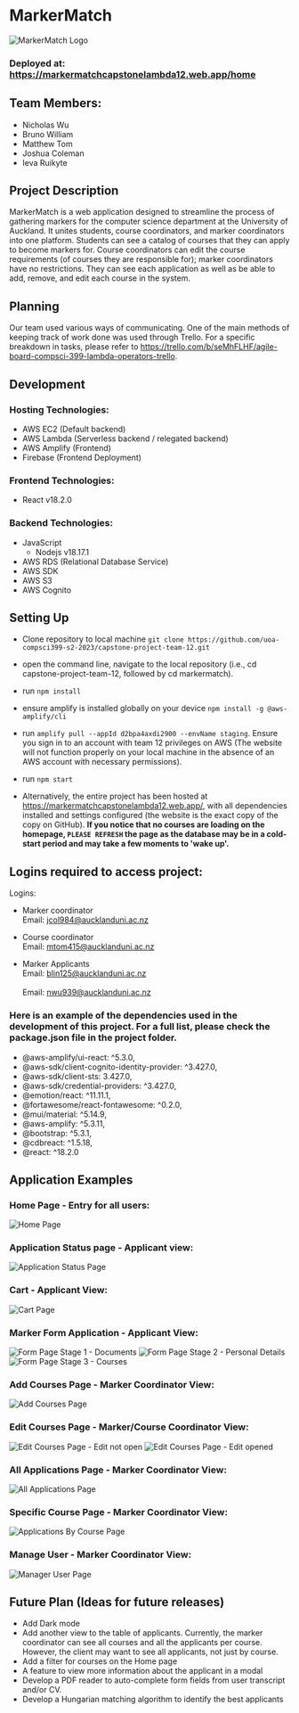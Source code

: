 # MarkerMatch
![MarkerMatch Logo](./markermatch/src/images/logoExample.png)

### Deployed at: https://markermatchcapstonelambda12.web.app/home 


## Team Members:
* Nicholas Wu
* Bruno William 
* Matthew Tom
* Joshua Coleman
* Ieva Ruikyte

## Project Description

MarkerMatch is a web application designed to streamline the process of gathering markers for the computer science department at the University of Auckland. It unites students, course coordinators, and marker coordinators into one platform. Students can see a catalog of courses that they can apply to become markers for. Course coordinators can edit the course requirements (of courses they are responsible for); marker coordinators have no restrictions. They can see each application as well as be able to add, remove, and edit each course in the system.

## Planning

Our team used various ways of communicating. One of the main methods of keeping track of work done was used through Trello. For a specific breakdown in tasks, please refer to https://trello.com/b/seMhFLHF/agile-board-compsci-399-lambda-operators-trello.

## Development

### Hosting Technologies:
* AWS EC2 (Default backend)
* AWS Lambda (Serverless backend / relegated backend)
* AWS Amplify (Frontend)
* Firebase (Frontend Deployment)

### Frontend Technologies:
* React v18.2.0

### Backend Technologies:
* JavaScript
  * Nodejs v18.17.1
* AWS RDS (Relational Database Service)
* AWS SDK 
* AWS S3
* AWS Cognito

## Setting Up

* Clone repository to local machine
`git clone https://github.com/uoa-compsci399-s2-2023/capstone-project-team-12.git`
* open the command line, navigate to the local repository (i.e., cd capstone-project-team-12, followed by cd markermatch).
* run `npm install`
* ensure amplify is installed globally on your device `npm install -g @aws-amplify/cli`
* run `amplify pull --appId d2bpa4axdi2900 --envName staging`. Ensure you sign in to an account with team 12 privileges on AWS (The website will not function properly on your local machine in the absence of an AWS account with necessary permissions).
* run `npm start`

* Alternatively, the entire project has been hosted at https://markermatchcapstonelambda12.web.app/, with all dependencies installed and settings configured (the website is the exact copy of the copy on GitHub).
**If you notice that no courses are loading on the homepage, `PLEASE REFRESH` the page as the database may be in a cold-start period and may take a few moments to 'wake up'.**


## Logins required to access project:
Logins:
* Marker coordinator<br>Email: jcol984@aucklanduni.ac.nz <br>

* Course coordinator<br>Email: mtom415@aucklanduni.ac.nz <br>

* Marker Applicants<br> Email: blin125@aucklanduni.ac.nz <br><br>Email: nwu939@aucklanduni.ac.nz <br>


### Here is an example of the dependencies used in the development of this project. For a full list, please check the package.json file in the project folder.
* @aws-amplify/ui-react: ^5.3.0,
* @aws-sdk/client-cognito-identity-provider: ^3.427.0,
* @aws-sdk/client-sts: 3.427.0,
* @aws-sdk/credential-providers: ^3.427.0,
* @emotion/react: ^11.11.1,
* @fortawesome/react-fontawesome: ^0.2.0,
* @mui/material: ^5.14.9,
* @aws-amplify: ^5.3.11,
* @bootstrap: ^5.3.1,
* @cdbreact: ^1.5.18,
* @react: ^18.2.0



## Application Examples
### Home Page - Entry for all users:
![Home Page](./markermatch/src/images/home.png)

### Application Status page - Applicant view:
![Application Status Page](./markermatch/src/images/appStatus.png)


### Cart - Applicant View:
![Cart Page](./markermatch/src/images/cart.png)


### Marker Form Application - Applicant View:
![Form Page Stage 1 - Documents](./markermatch/src/images/form1.png) 
![Form Page Stage 2 - Personal Details](./markermatch/src/images/form2.png)
![Form Page Stage 3 - Courses](./markermatch/src/images/form3.png) 

### Add Courses Page - Marker Coordinator View:
![Add Courses Page](./markermatch/src/images/addCourses.png)

### Edit Courses Page - Marker/Course Coordinator View:
![Edit Courses Page - Edit not open](./markermatch/src/images/edit.png)
![Edit Courses Page - Edit opened](./markermatch/src/images/editOpened.png)

### All Applications Page - Marker Coordinator View:
![All Applications Page](./markermatch/src/images/allApplications.png)


### Specific Course Page - Marker Coordinator View:
![Applications By Course Page](./markermatch/src/images/applicationByCourse.png)

### Manage User - Marker Coordinator View:
![Manager User Page](./markermatch/src/images/manageUser.png)

## Future Plan (Ideas for future releases)

* Add Dark mode
* Add another view to the table of applicants. Currently, the marker coordinator can see all courses and all the applicants per course. However, the client may want to see all applicants, not just by course.
* Add a filter for courses on the Home page
* A feature to view more information about the applicant in a modal
* Develop a PDF reader to auto-complete form fields from user transcript and/or CV.
* Develop a Hungarian matching algorithm to identify the best applicants
